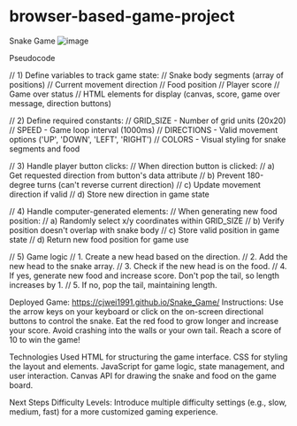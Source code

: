 # browser-based-game-project
Snake Game
![image](https://github.com/user-attachments/assets/0d009596-ca86-45cd-930d-6177f08df055)


Pseudocode

// 1) Define variables to track game state:
//    Snake body segments (array of positions)
//    Current movement direction
//    Food position
//    Player score
//    Game over status
//    HTML elements for display (canvas, score, game over message, direction buttons)

// 2) Define required constants:
//    GRID_SIZE - Number of grid units (20x20)
//    SPEED - Game loop interval (1000ms)
//    DIRECTIONS - Valid movement options ('UP', 'DOWN', 'LEFT', 'RIGHT')
//    COLORS - Visual styling for snake segments and food

// 3) Handle player button clicks:
//    When direction button is clicked:
//    a) Get requested direction from button's data attribute
//    b) Prevent 180-degree turns (can't reverse current direction)
//    c) Update movement direction if valid
//    d) Store new direction in game state

// 4) Handle computer-generated elements:
//    When generating new food position:
//    a) Randomly select x/y coordinates within GRID_SIZE
//    b) Verify position doesn't overlap with snake body
//    c) Store valid position in game state
//    d) Return new food position for game use

// 5) Game logic
//   1. Create a new head based on the direction.
//   2. Add the new head to the snake array.
//   3. Check if the new head is on the food.
//   4. If yes, generate new food and increase score. Don't pop the tail, so length increases by 1.
//   5. If no, pop the tail, maintaining length.



Deployed Game: https://cjwei1991.github.io/Snake_Game/
Instructions:
Use the arrow keys on your keyboard or click on the on-screen directional buttons to control the snake.
Eat the red food to grow longer and increase your score.
Avoid crashing into the walls or your own tail.
Reach a score of 10 to win the game!

Technologies Used
HTML for structuring the game interface.
CSS for styling the layout and elements.
JavaScript for game logic, state management, and user interaction.
Canvas API for drawing the snake and food on the game board.

Next Steps
Difficulty Levels: Introduce multiple difficulty settings (e.g., slow, medium, fast) for a more customized gaming experience.
